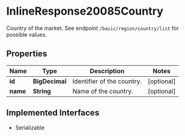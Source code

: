 

# InlineResponse20085Country

Country of the market.  See endpoint `/basic/region/country/list` for possible values.

## Properties

Name | Type | Description | Notes
------------ | ------------- | ------------- | -------------
**id** | **BigDecimal** | Identifier of the country. |  [optional]
**name** | **String** | Name of the country. |  [optional]


## Implemented Interfaces

* Serializable


